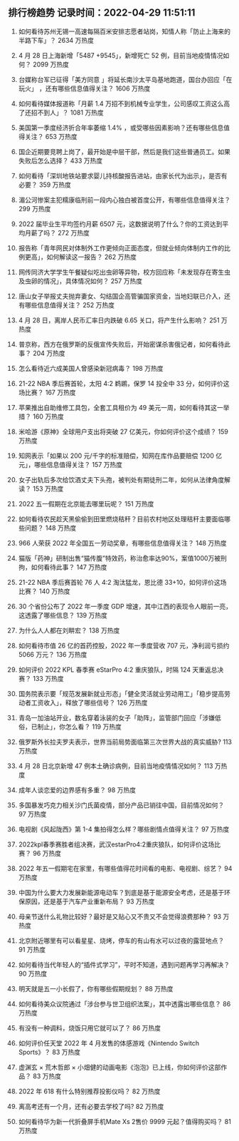 
## 排行榜趋势 记录时间：2022-04-29 11:51:11
  
  1. 如何看待苏州无锡一高速每隔百米安排志愿者站岗，知情人称「防止上海来的半路下车」？ 2634 万热度
    
  2. 4 月 28 日上海新增「5487 +9545」，新增死亡 52 例，目前当地疫情情况如何？ 2099 万热度
    
  3. 台媒称台军已征得「美方同意 」将延长南沙太平岛基地跑道，国台办回应「在玩火」 ，还有哪些信息值得关注？ 1606 万热度
    
  4. 如何看待媒体报道称「月薪 1.4 万招不到机械专业学生，公司感叹工资这么高了还招不到人」？ 1081 万热度
    
  5. 美国第一季度经济折合年率萎缩 1.4% ，或受哪些因素影响？还有哪些信息值得关注？ 653 万热度
    
  6. 国企近期要竞聘上岗了，最开始是中层干部，然后是我们这些普通员工。如果失败后怎么选择？ 433 万热度
    
  7. 如何看待「深圳地铁站要求婴儿持核酸报告进站，由家长代为出示」，是否有必要？ 359 万热度
    
  8. 湄公河惨案主犯糯康临刑前一段内心独白被首度公开，有哪些信息值得关注？ 299 万热度
    
  9. 2022 届毕业生平均签约月薪 6507 元，这数据说明了什么？你的工资达到平均月薪了吗？ 272 万热度
    
  10. 报告称「青年网民对体制外工作更倾向正面态度，但就业倾向体制内工作的比例更高」，如何解读这一报告？ 262 万热度
    
  11. 网传同济大学学生午餐疑似吃出虫卵等异物，校方回应称「未发现存在寄生虫及虫卵的情况」，具体情况如何？ 257 万热度
    
  12. 唐山女子举报丈夫抛弃妻女、勾结国企高管骗国家资金，当地妇联已介入，还有哪些信息值得关注？ 252 万热度
    
  13. 4 月 28 日，离岸人民币汇率日内跌破 6.65 关口，将产生什么影响？ 251 万热度
    
  14. 普京称，西方在俄罗斯的反俄宣传失败后，开始密谋杀害俄记者，如何看待此事？ 204 万热度
    
  15. 怎么看待近六成美国人曾感染新冠病毒？ 198 万热度
    
  16. 21-22 NBA 季后赛首轮，太阳 4:2 鹈鹕，保罗 14 投全中 33 分，如何评价这场比赛？ 167 万热度
    
  17. 苹果推出自助维修工具包，全套工具租价为 49 美元一周，如何看待其这一举措？ 160 万热度
    
  18. 米哈游《原神》全球用户支出将突破 27 亿美元，你如何评价这个成绩？ 159 万热度
    
  19. 知网表示「如果以 200 元/千字的标准赔偿，知网在库作品要赔偿 1200 亿元」，哪些信息值得关注？ 157 万热度
    
  20. 女子出轨后多次给饮酒丈夫下头孢，被判处有期徒刑二年，如何从法律角度解读？ 153 万热度
    
  21. 2022 五一假期在北京能去哪里玩呢？ 151 万热度
    
  22. 如何看待农民趁天黑偷偷到田里燃烧秸秆？目前农村地区处理秸秆主要面临哪些问题？ 148 万热度
    
  23. 966 人荣获 2022 年全国五一劳动奖章，有哪些信息值得关注？ 148 万热度
    
  24. 猫版「药神」研制出售“猫传腹”特效药，称治愈率达90%，案值1000万被刑拘，如何看待此事？ 147 万热度
    
  25. 21-22 NBA 季后赛首轮 76 人 4:2 淘汰猛龙，恩比德 33+10，如何评价这场比赛？ 140 万热度
    
  26. 30 个省份公布了 2022 年一季度 GDP 增速，其中江西的表现令人眼前一亮，这透露了哪些信息？ 139 万热度
    
  27. 为什么人人都在刘畊宏？ 138 万热度
    
  28. 如何看待市值 26 亿的首药控股，2022 年一季度营收 707 元，净利润亏损约 5066 万元？ 136 万热度
    
  29. 如何评价 2022 KPL 春季赛 eStarPro 4:2 重庆狼队，时隔 124 天重返总决赛？ 133 万热度
    
  30. 国务院表示要「规范发展新就业形态」「健全灵活就业劳动用工」「稳步提高劳动者工资收入」，释放了哪些信号？ 126 万热度
    
  31. 青岛一加油站开业，数名穿着泳装的女子「助阵」，监管部门回应「涉嫌低俗，已制止」，你怎么看？ 119 万热度
    
  32. 俄罗斯外长拉夫罗夫表示，世界当前局势面临第三次世界大战的真实威胁? 113 万热度
    
  33. 4 月 28 日北京新增 47 例本土确诊病例，目前当地疫情情况如何？ 113 万热度
    
  34. 成年人谈恋爱的边界感有多重？ 98 万热度
    
  35. 多国暴发巧克力相关沙门氏菌疫情，部分产品已销往中国，目前情况如何？ 97 万热度
    
  36. 电视剧《风起陇西》第 1-4 集拍得怎么样？哪些剧情点值得关注？ 97 万热度
    
  37. 2022kpl春季赛胜者组决赛，武汉estarPro4:2重庆狼队，如何评价这场比赛？ 96 万热度
    
  38. 2022 年五一假期宅在家里，有哪些值得花时间看的电影、电视剧、综艺？ 94 万热度
    
  39. 中国为什么要大力发展新能源电动车？到底是基于能源安全考虑，还是基于环保原因，还是基于汽车产业重新布局？ 93 万热度
    
  40. 母亲节送什么礼物比较好？最好是又贴心又不贵又不会觉得浪费那种？ 93 万热度
    
  41. 北京附近哪里有可以看星星、烧烤，停车的有山有水可以过夜的露营地点？ 91 万热度
    
  42. 如何看待当代年轻人的“插件式学习”，平时不知道，遇到问题再学习再解决？ 90 万热度
    
  43. 明天就是五一小长假了，你有哪些假期规划？ 88 万热度
    
  44. 如何看待美众议院通过「涉台参与世卫组织法案」，其中透露出哪些信息？ 86 万热度
    
  45. 有没有一种调料，烧饭只用它就可以了？ 86 万热度
    
  46. 如何评价任天堂 2022 年 4 月发售的体感游戏《Nintendo Switch Sports》？ 83 万热度
    
  47. 虚渊玄 × 荒木哲郎 × 小畑健的动画电影《泡泡》已上线，你如何评价这部作品？ 83 万热度
    
  48. 2022 年 618 有什么特别推荐投影仪吗？ 82 万热度
    
  49. 离高考还有一个月，还有必要去学校了吗? 82 万热度
    
  50. 如何看待华为新一代折叠屏手机Mate Xs 2售价 9999 元起？值得购买吗？ 81 万热度
    